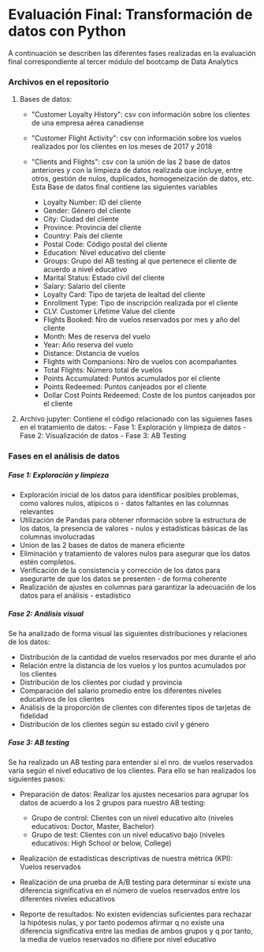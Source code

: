 # Evaluación Final: Transformación de datos con Python

A continuación se describen las diferentes fases realizadas en la evaluación final correspondiente al tercer módulo del bootcamp de Data Analytics

### Archivos en el repositorio
1. Bases de datos:
    - "Customer Loyalty History": csv con información sobre los clientes de una empresa aérea canadiense 
    - "Customer Flight Activity": csv con información sobre los vuelos realizados por los clientes en los meses de 2017 y 2018
    - "Clients and Flights": csv con la unión de las 2 base de datos anteriores y con la limpieza de datos realizada que incluye, entre otros, gestión de nulos, duplicados, homogeneización de datos, etc. Esta Base de datos final contiene las siguientes variables

        - Loyalty Number: ID del cliente
        - Gender: Género del cliente
        - City: Ciudad del cliente
        - Province: Provincia del cliente
        - Country: País del cliente
        - Postal Code: Código postal del cliente
        - Education: Nivel educativo del cliente
        - Groups: Grupo del AB testing al que pertenece el cliente de acuerdo a nivel educativo
        - Marital Status: Estado civil del cliente
        - Salary: Salario del cliente
        - Loyalty Card: Tipo de tarjeta de lealtad del cliente
        - Enrollment Type: Tipo de inscripción realizada por el cliente
        - CLV: Customer Lifetime Value del cliente
        - Flights Booked: Nro de vuelos reservados por mes y año del cliente
        - Month: Mes de reserva del vuelo
        - Year: Año reserva del vuelo
        - Distance: Distancia de vuelos
        - Flights with Companions: Nro de vuelos con acompañantes
        - Total Flights: Número total de vuelos
        - Points Accumulated: Puntos acumulados por el cliente
        - Points Redeemed: Puntos canjeados por el cliente
        - Dollar Cost Points Redeemed: Coste de los puntos canjeados por el cliente

2. Archivo jupyter: Contiene el código relacionado con las siguienes fases en el tratamiento de datos:
        - Fase 1: Exploración y limpieza de datos
        - Fase 2: Visualización de datos
        - Fase 3: AB Testing 

### Fases en el análisis de datos

##### Fase 1: Exploración y limpieza

- Exploración inicial de los datos para identificar posibles problemas, como valores nulos, atípicos o - datos faltantes en las columnas relevantes
- Utilización de Pandas para obtener nformación sobre la estructura de los datos, la presencia de valores - nulos y estadísticas básicas de las columnas involucradas
- Union de las 2 bases de datos de manera eficiente
- Eliminación y tratamiento de valores nulos para asegurar que los datos estén completos.
- Verificación de la consistencia y corrección de los datos para asegurarte de que los datos se presenten - de forma coherente
- Realización de ajustes en columnas para garantizar la adecuación de los datos para el análisis - estadístico

##### Fase 2: Análisis visual
Se ha analizado de forma visual las siguientes distribuciones y relaciones de los datos:
- Distribución de la cantidad de vuelos reservados por mes durante el año
- Relación entre la distancia de los vuelos y los puntos acumulados por los clientes
- Distribución de los clientes por ciudad y provincia
- Comparación del salario promedio entre los diferentes niveles educativos de los clientes
- Análisis de la proporción de clientes con diferentes tipos de tarjetas de fidelidad
- Distribución de los clientes según su estado civil y género

##### Fase 3: AB testing
Se ha realizado un AB testing para entender si el nro. de vuelos reservados varía según el nivel educativo de los clientes. Para ello se han realizados los siguientes pasos: 
- Preparación de datos:
    Realizar los ajustes necesarios para agrupar los datos de acuerdo a los 2 grupos para nuestro AB testing:
    - Grupo de control: Clientes con un nivel educativo alto (niveles educativos: Doctor, Master, Bachelor)
    - Grupo de test: Clientes con un nivel educativo bajo (niveles educativos: High School or below, College)

- Realización de estadísticas descriptivas de nuestra métrica (KPI): Vuelos reservados
- Realización de una prueba de A/B testing para determinar si existe una diferencia significativa en el número de vuelos reservados entre los diferentes niveles educativos
- Reporte de resultados: No existen evidencias suficientes para rechazar la hipótesis nulas, 
 y por tanto podemos afirmar q no existe una diferencia significativa entre las medias de ambos grupos 
 y q por tanto, la media de vuelos reservados no difiere por nivel educativo
 